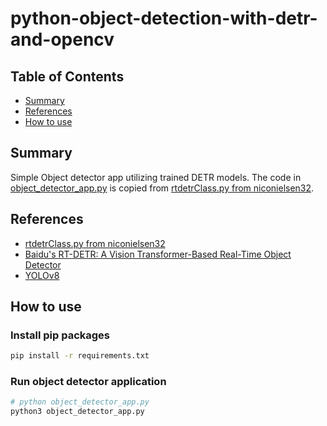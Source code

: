# python-object-detection-with-detr-and-opencv

## Table of Contents

+ [Summary](#summary)
+ [References](#references)
+ [How to use](#how-to-use)

## Summary

Simple Object detector app utilizing trained DETR models. The code in [object_detector_app.py](./object_detector_app.py) is copied from [rtdetrClass.py from niconielsen32](https://github.com/niconielsen32/DETR/blob/main/rtdetrClass.py).

## References

- [rtdetrClass.py from niconielsen32](https://github.com/niconielsen32/DETR/blob/main/rtdetrClass.py)
- [Baidu's RT-DETR: A Vision Transformer-Based Real-Time Object Detector](https://docs.ultralytics.com/models/rtdetr/)
- [YOLOv8](https://docs.ultralytics.com/models/yolov8/#usage)

## How to use

### Install pip packages

```sh
pip install -r requirements.txt
```

### Run object detector application

```sh
# python object_detector_app.py
python3 object_detector_app.py
```